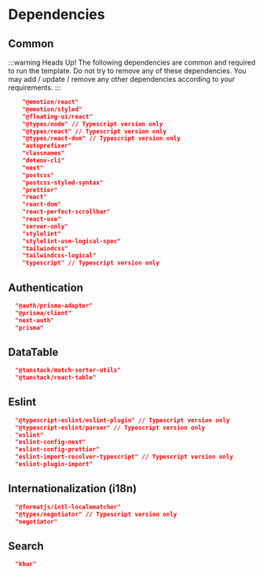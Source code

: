# Dependencies

## Common

:::warning Heads Up!
The following dependencies are common and required to run the template. Do not try to remove any of these dependencies.
You may add / update / remove any other dependencies according to your requirements.
:::

```json
    "@emotion/react"
    "@emotion/styled"
    "@floating-ui/react"
    "@types/node" // Typescript version only
    "@types/react" // Typescript version only
    "@types/react-dom" // Typescript version only
    "autoprefixer"
    "classnames"
    "dotenv-cli"
    "next"
    "postcss"
    "postcss-styled-syntax"
    "prettier"
    "react"
    "react-dom"
    "react-perfect-scrollbar"
    "react-use"
    "server-only"
    "stylelint"
    "stylelint-use-logical-spec"
    "tailwindcss"
    "tailwindcss-logical"
    "typescript" // Typescript version only
```

## Authentication

```json
  "@auth/prisma-adapter"
  "@prisma/client"
  "next-auth"
  "prisma"
```

## DataTable

```json
  "@tanstack/match-sorter-utils"
  "@tanstack/react-table"
```

## Eslint

```json
  "@typescript-eslint/eslint-plugin" // Typescript version only
  "@typescript-eslint/parser" // Typescript version only
  "eslint"
  "eslint-config-next"
  "eslint-config-prettier"
  "eslint-import-resolver-typescript" // Typescript version only
  "eslint-plugin-import"
```

## Internationalization (i18n)

```json
  "@formatjs/intl-localematcher"
  "@types/negotiator" // Typescript version only
  "negotiator"
```

## Search

```json
  "kbar"
```
